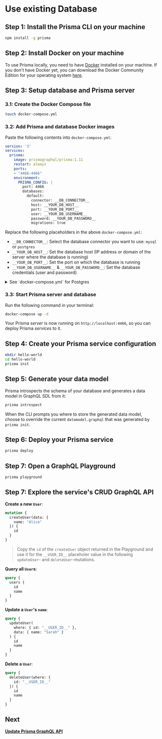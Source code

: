 # Use existing Database

## Step 1: Install the Prisma CLI on your machine

```bash
npm install -g prisma
```

## Step 2: Install Docker on your machine

To use Prisma locally, you need to have [Docker](https://www.docker.com) installed on your machine. If you don't have Docker yet, you can download the Docker Community Edition for your operating system [here](https://www.docker.com/community-edition).

## Step 3: Setup database and Prisma server

### 3.1: Create the Docker Compose file

```bash
touch docker-compose.yml
```

### 3.2: Add Prisma and database Docker images

Paste the following contents into `docker-compose.yml`:

```yml
version: '3'
services:
  prisma:
    image: prismagraphql/prisma:1.11
    restart: always
    ports:
    - "4466:4466"
    environment:
      PRISMA_CONFIG: |
        port: 4466
        databases:
          default:
            connector: __DB_CONNECTOR__
            host: __YOUR_DB_HOST__
            port: __YOUR_DB_PORT__
            user: __YOUR_DB_USERNAME__
            password: __YOUR_DB_PASSWORD__
            migrations: true
```

Replace the following placeholders in the above `docker-compose.yml`:

- `__DB_CONNECTOR__`: Select the database connector you want to use: `mysql` or `postgres`
- `__YOUR_DB_HOST__`: Set the database host (IP address or domain of the server where the database is running)
- `__YOUR_DB_PORT__`: Set the port on which the database is running
- `__YOUR_DB_USERNAME__` & `__YOUR_DB_PASSWORD__`: Set the database credentials (user and password)

<Details>
  <Summary>See `docker-compose.yml` for Postgres</Summary>

Here is what the `docker-compose.yml` looks like for Postgres:

```yml
version: '3'
services:
  prisma:
    image: prismagraphql/prisma:1.11
    restart: always
    ports:
    - "4466:4466"
    environment:
      PRISMA_CONFIG: |
        port: 4466
        databases:
          default:
            connector: __DB_CONNECTOR__
            host: __YOUR_DB_HOST__
            port: __YOUR_DB_PORT__
            user: __YOUR_DB_USERNAME__
            password: __YOUR_DB_PASSWORD__
            migrations: true
```

</Details>

### 3.3: Start Prisma server and database

Run the following command in your terminal:

```bash
docker-compose up -d
```

Your Prisma _server_ is now running on `http://localhost:4466`, so you can deploy Prisma _services_ to it.

## Step 4: Create your Prisma service configuration

```bash
mkdir hello-world
cd hello-world
prisma init
```

## Step 5: Generate your data model

Prisma introspects the schema of your database and generates a data model in GraphQL SDL from it:

```bash
prisma introspect
```

When the CLI prompts you where to store the generated data model, choose to override the current `datamodel.graphql` that was generated by `prisma init`.

## Step 6: Deploy your Prisma service

```bash
prisma deploy
```

## Step 7: Open a GraphQL Playground

```bash
prisma playground
```

## Step 7: Explore the service's CRUD GraphQL API

**Create a new `User`**:

```graphql
mutation {
  createUser(data: {
    name: "Alice"
  }) {
    id
  }
}
```

> Copy the `id` of the `createUser` object returned in the Playground and use it for the `__USER_ID__` placeholer value in the following `updateUser`- and `deleteUser`-mutations.

**Query all `User`s**:

```graphql
query {
  users {
    id
    name
  }
}
```

**Update a `User`'s `name`**:

```graphql
query {
  updateUser(
    where: { id: "__USER_ID__" },
    data: { name: "Sarah" }
  ) {
    id
    name
  }
}
```

**Delete a `User`**:

```graphql
query {
  deleteUser(where: {
    id: "__USER_ID__"
  }) {
    id
    name
  }
}
```

## Next

[**Update Prisma GraphQL API**](../2-Update-Prisma-GraphQL-API/README.md)